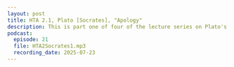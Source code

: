 ```yaml
---
layout: post
title: HTA 2.1, Plato [Socrates], "Apology"
description: This is part one of four of the lecture series on Plato's "Apology," a faithful rendition of Socrates' aretaic voice at his death trial.
podcast:
  episode: 21
  file: HTA2Socrates1.mp3
  recording_date: 2025-07-23
---
```

